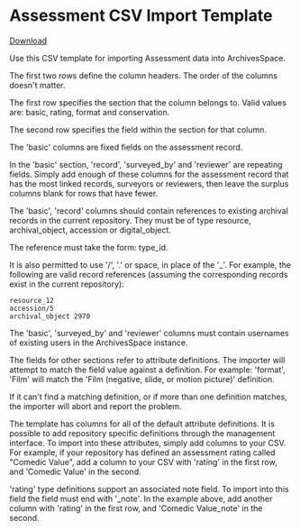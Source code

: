 # Assessment CSV Import Template

[Download](https://raw.githubusercontent.com/archivesspace/archivesspace/master/backend/app/exporters/examples/assessment/aspace_assessment_import_template.csv)

Use this CSV template for importing Assessment data into ArchivesSpace.

The first two rows define the column headers. The order of the columns doesn't matter.

The first row specifies the section that the column belongs to.
Valid values are: basic, rating, format and conservation.

The second row specifies the field within the section for that column.

The 'basic' columns are fixed fields on the assessment record.

In the 'basic' section, 'record', 'surveyed_by' and 'reviewer' are repeating fields.
Simply add enough of these columns for the assessment record that has the most
linked records, surveyors or reviewers, then
leave the surplus columns blank for rows that have fewer.

The 'basic', 'record' columns should contain references to existing archival records in
the current repository. They must be of type resource, archival_object, accession or digital_object.

The reference must take the form: type_id.

It is also permitted to use '/', '.' or space, in place of the '_'. For example, the following
are valid record references (assuming the corresponding records exist in the current repository):

    resource_12
    accession/5
    archival_object 2970

The 'basic', 'surveyed_by' and 'reviewer'  columns must contain usernames of existing users
in the ArchivesSpace instance.

The fields for other sections refer to attribute definitions.
The importer will attempt to match the field value against a definition.
For example: 'format', 'Film' will match the 'Film (negative, slide, or motion picture)' definition.

If it can't find a matching definition, or if more than one definition matches, the importer
will abort and report the problem.

The template has columns for all of the default attribute definitions. It is possible to
add repository specific definitions through the management interface. To import into
these attributes, simply add columns to your CSV. For example, if your repository has
defined an assessment rating called "Comedic Value", add a column to your CSV with 'rating'
in the first row, and 'Comedic Value' in the second.

'rating' type definitions support an associated note field. To import into this field
the field must end with '_note'. In the example above, add another column with 'rating'
in the first row, and 'Comedic Value_note' in the second.
